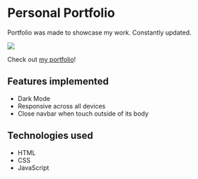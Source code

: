 # Personal Portfolio

Portfolio was made to showcase my work. Constantly updated.

<a href="https://haikhalfakhreez.github.io/Portfolio/" target="_blank"><img src="https://img.icons8.com/plasticine/100/000000/resume-website.png"/></a>

Check out <a href="https://haikhalfakhreez.github.io/Portfolio/" target="_blank">my portfolio</a>!

## Features implemented

  - Dark Mode
  - Responsive across all devices
  - Close navbar when touch outside of its body

## Technologies used

  - HTML
  - CSS
  - JavaScript